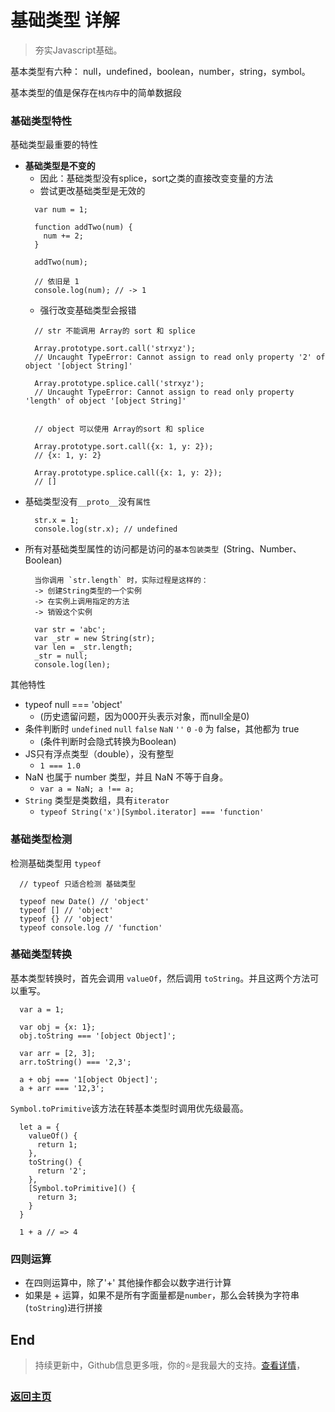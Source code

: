 # 基础类型 详解

> 夯实Javascript基础。

基本类型有六种： null，undefined，boolean，number，string，symbol。

基本类型的值是保存在`栈内存`中的简单数据段

### 基础类型特性

基础类型最重要的特性

- **基础类型是不变的**
  -  因此：基础类型没有splice，sort之类的直接改变变量的方法
  -  尝试更改基础类型是无效的
  ```
    var num = 1;

    function addTwo(num) {
      num += 2;
    }

    addTwo(num);

    // 依旧是 1
    console.log(num); // -> 1
  ```
  -  强行改变基础类型会报错
  ```
    // str 不能调用 Array的 sort 和 splice

    Array.prototype.sort.call('strxyz');
    // Uncaught TypeError: Cannot assign to read only property '2' of object '[object String]'

    Array.prototype.splice.call('strxyz');
    // Uncaught TypeError: Cannot assign to read only property 'length' of object '[object String]'


    // object 可以使用 Array的sort 和 splice

    Array.prototype.sort.call({x: 1, y: 2});
    // {x: 1, y: 2}

    Array.prototype.splice.call({x: 1, y: 2});
    // []
  ```
- 基础类型没有`__proto__`没有`属性`
  ```
    str.x = 1;
    console.log(str.x); // undefined
  ```
- 所有对基础类型属性的访问都是访问的`基本包装类型 `(String、Number、Boolean)
  ```
    当你调用 `str.length` 时，实际过程是这样的：
    -> 创建String类型的一个实例
    -> 在实例上调用指定的方法
    -> 销毁这个实例

    var str = 'abc';
    var _str = new String(str);
    var len = _str.length;
    _str = null;
    console.log(len);
  ```


其他特性

*  typeof null === 'object'
   -  (历史遗留问题，因为000开头表示对象，而null全是0)
*  条件判断时 `undefined` `null` `false` `NaN` `''` `0` `-0` 为 false，其他都为 true
   -  (条件判断时会隐式转换为Boolean)
*  JS只有浮点类型（double），没有整型
   -  `1 === 1.0`
*  NaN 也属于 number 类型，并且 NaN 不等于自身。
   *  `var a = NaN; a !== a;`
*  `String` 类型是类数组，具有`iterator`
   *  `typeof String('x')[Symbol.iterator] === 'function'`

### 基础类型检测

检测基础类型用 `typeof`

```
  // typeof 只适合检测 基础类型

  typeof new Date() // 'object'
  typeof [] // 'object'
  typeof {} // 'object'
  typeof console.log // 'function'
```

### 基础类型转换

基本类型转换时，首先会调用 `valueOf`，然后调用 `toString`。并且这两个方法可以重写。

```
  var a = 1;

  var obj = {x: 1};
  obj.toString === '[object Object]';

  var arr = [2, 3];
  arr.toString() === '2,3';

  a + obj === '1[object Object]';
  a + arr === '12,3';
```

`Symbol.toPrimitive`该方法在转基本类型时调用优先级最高。

```
  let a = {
    valueOf() {
      return 1;
    },
    toString() {
      return '2';
    },
    [Symbol.toPrimitive]() {
      return 3;
    }
  }

  1 + a // => 4
```

### 四则运算
- 在四则运算中，除了'+' 其他操作都会以数字进行计算
- 如果是 + 运算，如果不是所有字面量都是`number`，那么会转换为字符串(`toString`)进行拼接


## End

> 持续更新中，Github信息更多哦，你的⭐是我最大的支持。[查看详情](https://github.com/zhongmeizhi/)，

### [返回主页](/README.md)